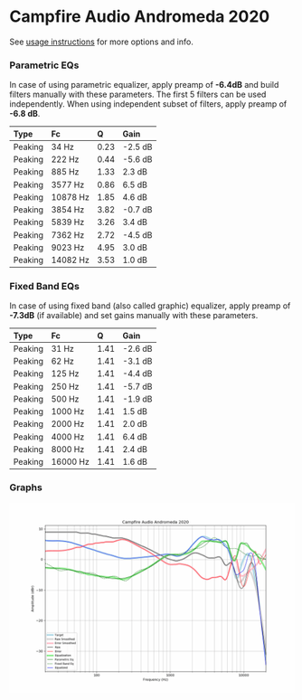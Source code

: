 # Campfire Audio Andromeda 2020
See [usage instructions](https://github.com/jaakkopasanen/AutoEq#usage) for more options and info.

### Parametric EQs
In case of using parametric equalizer, apply preamp of **-6.4dB** and build filters manually
with these parameters. The first 5 filters can be used independently.
When using independent subset of filters, apply preamp of **-6.8 dB**.

| Type    | Fc       |    Q | Gain    |
|:--------|:---------|:-----|:--------|
| Peaking | 34 Hz    | 0.23 | -2.5 dB |
| Peaking | 222 Hz   | 0.44 | -5.6 dB |
| Peaking | 885 Hz   | 1.33 | 2.3 dB  |
| Peaking | 3577 Hz  | 0.86 | 6.5 dB  |
| Peaking | 10878 Hz | 1.85 | 4.6 dB  |
| Peaking | 3854 Hz  | 3.82 | -0.7 dB |
| Peaking | 5839 Hz  | 3.26 | 3.4 dB  |
| Peaking | 7362 Hz  | 2.72 | -4.5 dB |
| Peaking | 9023 Hz  | 4.95 | 3.0 dB  |
| Peaking | 14082 Hz | 3.53 | 1.0 dB  |

### Fixed Band EQs
In case of using fixed band (also called graphic) equalizer, apply preamp of **-7.3dB**
(if available) and set gains manually with these parameters.

| Type    | Fc       |    Q | Gain    |
|:--------|:---------|:-----|:--------|
| Peaking | 31 Hz    | 1.41 | -2.6 dB |
| Peaking | 62 Hz    | 1.41 | -3.1 dB |
| Peaking | 125 Hz   | 1.41 | -4.4 dB |
| Peaking | 250 Hz   | 1.41 | -5.7 dB |
| Peaking | 500 Hz   | 1.41 | -1.9 dB |
| Peaking | 1000 Hz  | 1.41 | 1.5 dB  |
| Peaking | 2000 Hz  | 1.41 | 2.0 dB  |
| Peaking | 4000 Hz  | 1.41 | 6.4 dB  |
| Peaking | 8000 Hz  | 1.41 | 2.4 dB  |
| Peaking | 16000 Hz | 1.41 | 1.6 dB  |

### Graphs
![](./Campfire%20Audio%20Andromeda%202020.png)